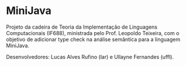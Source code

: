# MiniJava
Projeto da cadeira de Teoria da Implementação de Linguagens Computacionais (IF688), ministrada pelo Prof. Leopoldo Teixeira, com o objetivo de adicionar type check na análise semântica para a linguagem MiniJava.

Desenvolvedores: Lucas Alves Rufino (lar) e Ullayne Fernandes (uffl).
